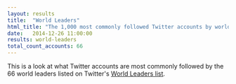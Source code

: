 ```yaml
---
layout: results
title:  "World Leaders"
html_title: "The 1,000 most commonly followed Twitter accounts by world leaders"
date:   2014-12-26 11:00:00
results: world-leaders
total_count_accounts: 66
---
```


This is a look at what Twitter accounts are most commonly followed by the 66 world leaders listed on Twitter's [World Leaders list](https://twitter.com/verified/lists/world-leaders).
